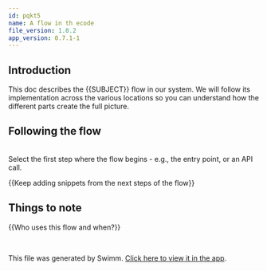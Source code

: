 ```yaml
---
id: pqkt5
name: A flow in th ecode
file_version: 1.0.2
app_version: 0.7.1-1
---
```


## Introduction
This doc describes the {{SUBJECT}} flow in our system. We will follow its implementation across the various locations so you can understand how the different parts create the full picture.

## Following the flow

<br/>
<!-- TEMPLATE-swimm-snippet-placeholder -->
Select the first step where the flow begins - e.g., the entry point, or an API call.

<br/>

{{Keep adding snippets from the next steps of the flow}}

## Things to note
{{Who uses this flow and when?}}

<br/>

This file was generated by Swimm. [Click here to view it in the app](https://app.swimm.io/repos/Z2l0aHViJTNBJTNBdGVtcGxhdGVzJTNBJTNBc3dpbW1pbw==/docs/pqkt3).

